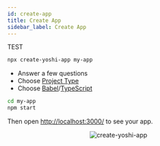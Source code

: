 ```yaml
---
id: create-app
title: Create App
sidebar_label: Create App
---
```


TEST

```sh
npx create-yoshi-app my-app
```

- Answer a few questions
- Choose [Project Type](./project-types)
- Choose [Babel](https://babeljs.io/)/[TypeScript](https://www.typescriptlang.org/)

```sh
cd my-app
npm start
```

Then open [http://localhost:3000/](http://localhost:3000/) to see your app.

<p align='center'>
  <img src='https://yoshi-assets.surge.sh/create-yoshi-app.gif' alt='create-yoshi-app'>
</p>
